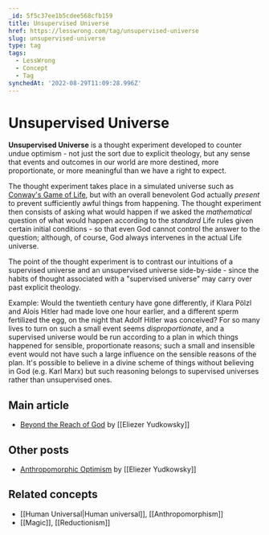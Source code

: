 ```yaml
---
_id: 5f5c37ee1b5cdee568cfb159
title: Unsupervised Universe
href: https://lesswrong.com/tag/unsupervised-universe
slug: unsupervised-universe
type: tag
tags:
  - LessWrong
  - Concept
  - Tag
synchedAt: '2022-08-29T11:09:28.996Z'
---
```

# Unsupervised Universe

**Unsupervised Universe** is a thought experiment developed to counter undue optimism - not just the sort due to explicit theology, but any sense that events and outcomes in our world are more destined, more proportionate, or more meaningful than we have a right to expect.

The thought experiment takes place in a simulated universe such as [Conway's Game of Life](https://en.wikipedia.org/wiki/Conway%27s_Game_of_Life), but with an overall benevolent God actually *present* to prevent sufficiently awful things from happening. The thought experiment then consists of asking what would happen if we asked the *mathematical* question of what would happen according to the *standard* Life rules given certain initial conditions - so that even God cannot control the answer to the question; although, of course, God always intervenes in the actual Life universe.

The point of the thought experiment is to contrast our intuitions of a supervised universe and an unsupervised universe side-by-side - since the habits of thought associated with a "supervised universe" may carry over past explicit theology.

Example: Would the twentieth century have gone differently, if Klara Pölzl and Alois Hitler had made love one hour earlier, and a different sperm fertilized the egg, on the night that Adolf Hitler was conceived? For so many lives to turn on such a small event seems *disproportionate*, and a supervised universe would be run according to a plan in which things happened for sensible, proportionate reasons; such a small and insensible event would not have such a large influence on the sensible reasons of the plan. It's possible to believe in a divine scheme of things without believing in God (e.g. Karl Marx) but such reasoning belongs to supervised universes rather than unsupervised ones.

## Main article

- [Beyond the Reach of God](http://lesswrong.com/lw/uk/beyond_the_reach_of_god/) by [[Eliezer Yudkowsky]]

## Other posts

- [Anthropomorphic Optimism](http://lesswrong.com/lw/st/anthropomorphic_optimism/) by [[Eliezer Yudkowsky]]

## Related concepts

- [[Human Universal|Human universal]], [[Anthropomorphism]]
- [[Magic]], [[Reductionism]]